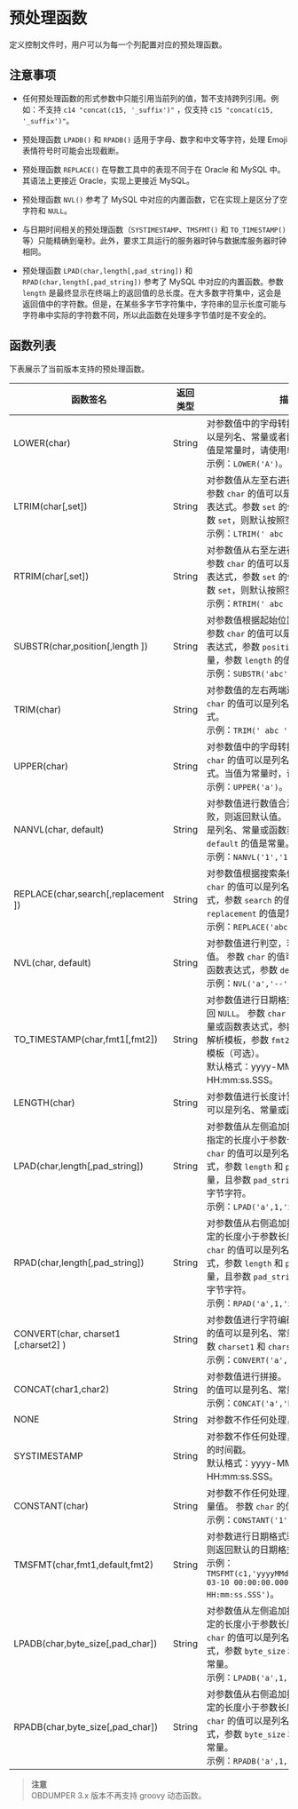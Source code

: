预处理函数 
==========================

定义控制文件时，用户可以为每一个列配置对应的预处理函数。

注意事项 
-------------------------

* 任何预处理函数的形式参数中只能引用当前列的值，暂不支持跨列引用。例如：不支持 `c14 "concat(c15, '_suffix')"` ，仅支持 `c15 "concat(c15, '_suffix')"`。

  

* 预处理函数 `LPADB()` 和 `RPADB()` 适用于字母、数字和中文等字符，处理 Emoji 表情符号时可能会出现截断。

  

* 预处理函数 `REPLACE()` 在导数工具中的表现不同于在 Oracle 和 MySQL 中。其语法上更接近 Oracle，实现上更接近 MySQL。

  

* 预处理函数 `NVL()` 参考了 MySQL 中对应的内置函数，它在实现上是区分了空字符和 `NULL`。

  

* 与日期时间相关的预处理函数（`SYSTIMESTAMP`、`TMSFMT()` 和 `TO_TIMESTAMP()` 等）只能精确到毫秒。此外，要求工具运行的服务器时钟与数据库服务器时钟相同。

  

* 预处理函数 `LPAD(char,length[,pad_string])` 和 `RPAD(char,length[,pad_string])` 参考了 MySQL 中对应的内置函数。参数 `length` 是最终显示在终端上的返回值的总长度。在大多数字符集中，这会是返回值中的字符数。但是，在某些多字节字符集中，字符串的显示长度可能与字符串中实际的字符数不同，所以此函数在处理多字节值时是不安全的。

  




函数列表 
-------------------------

下表展示了当前版本支持的预处理函数。


|                  函数签名                  |  返回类型  |                                                                                        描述                                                                                         |
|----------------------------------------|--------|-----------------------------------------------------------------------------------------------------------------------------------------------------------------------------------|
| LOWER(char)                            | String | 对参数值中的字母转换为小写。 参数值可以是列名、常量或者嵌套表达式。当参数值是常量时，请使用单引号。 <br>示例：`LOWER('A')`。                                                                               |
| LTRIM(char[,set])                    | String | 对参数值从左至右进行匹配并截断操作。 参数 `char` 的值可以是列名、常量或函数表达式。参数 `set` 的值是常量。若省略参数 `set`，则默认按照空格进行匹配。 <br>示例：`LTRIM(' abc ')`。                                        |
| RTRIM(char[,set])                    | String | 对参数值从右至左进行匹配并截断操作。 参数 `char` 的值可以是列名、常量或函数表达式，参数 `set` 的值是常量。若省略参数 `set`，则默认按照空格进行匹配。 <br>示例：`RTRIM(' abc ')`。                                        |
| SUBSTR(char,position[,length ])      | String | 对参数值根据起始位置与长度进行截断。 参数 `char` 的值可以是列名、常量或函数表达式，参数 `position` 的值是数值型常量，参数 `length` 的值是数值型常量。 <br>示例：`SUBSTR('abc',0,3)`。                                |
| TRIM(char)                             | String | 对参数值的左右两端进行空格截断。参数 `char` 的值可以是列名、常量或函数表达式。 <br>示例：`TRIM(' abc ')`。                                                                                                   |
| UPPER(char)                            | String | 对参数值中的字母转换为大写。 参数 `char` 的值可以是列名、常量或者嵌套表达式。当值为常量时，请使用单引号。 <br>示例：`UPPER('a')`。                                                                        |
| NANVL(char, default)                   | String | 对参数值进行数值合法验证，若验证失败，则返回默认值。 参数 `char` 的值可以是列名、常量或函数表达式，参数 `default` 的值是常量。 <br>示例：`NANVL('1','1')`。                                                    |
| REPLACE(char,search[,replacement ])  | String | 对参数值根据搜索条件进行替换。 参数 `char` 的值可以是列名、常量或函数表达式，参数 `search` 的值是常量，参数 `replacement` 的值是常量。 <br>示例：`REPLACE('abc','a','A')`。                                 |
| NVL(char, default)                     | String | 对参数值进行判空，若为空，则返回默认值。 参数 `char` 的值可以是列名、常量或函数表达式，参数 `default` 的值是常量。 <br>示例：`NVL('a','--')`。                                                           |
| TO_TIMESTAMP(char,fmt1[,fmt2])       | String | 对参数值进行日期格式化，若转换失败返回 `NULL`。 参数 `char` 的值可以是列名、常量或函数表达式，参数 `fmt1` 的值是日期解析模板，参数 `fmt2` 的值是日期格式化模板（可选）。 <br>默认格式：yyyy-MM-dd HH:mm:ss.SSS。                |
| LENGTH(char)                           | String | 对参数值进行长度计算。 参数 `char` 的值可以是列名、常量或函数表达式。                                                                                                                           |
| LPAD(char,length[,pad_string])       | String | 对参数值从左侧追加指定长度的字符，若指定的长度小于参数长度则截断。 参数 `char` 的值可以是列名、常量或函数表达式，参数 `length` 和 `pad_string` 的值是常量，且参数 `pad_string` 的值要求传入单字节字符。 <br>示例：`LPAD('a',1,'x')`。 |
| RPAD(char,length[,pad_string])       | String | 对参数值从右侧追加指定长度的字符，指定的长度小于参数长度则截断。 参数 `char` 的值可以是列名、常量或函数表达式，参数 `length` 和 `pad_string` 的值是常量，且参数 `pad_string` 的值要求传入单字节字符。 <br>示例：`RPAD('a',1,'x')`。  |
| CONVERT(char, charset1 [,charset2] ) | String | 对参数值进行字符编码转换。 参数 `char` 的值可以是列名、常量或函数表达式，参数 `charset1` 和 `charset2` 的值是常量。 <br>示例：`CONVERT('a','utf-8','gbk')`。                                       |
| CONCAT(char1,char2)                    | String | 对参数值进行拼接。 参数 `char1` 和 `char2` 的值可以是列名、常量或函数表达式。 <br>示例：`CONCAT('a','b')`。                                                                            |
| NONE                                   | String | 对参数不作任何处理，直接返回参数值。                                                                                                                                                                |
| SYSTIMESTAMP                           | String | 对参数不作任何处理，直接返回当前机器的时间戳。 <br>默认格式：yyyy-MM-dd HH:mm:ss.SSS。                                                                                                             |
| CONSTANT(char)                         | String | 对参数不作任何处理，直接返回定义的常量值。 参数 `char` 的值是常量。 <br>示例：`CONSTANT('1')`。                                                                                        |
| TMSFMT(char,fmt1,default,fmt2)         | String | 对参数进行日期格式验证，若验证失败，则返回默认的日期格式。 <br>示例：`TMSFMT(c1,'yyyyMMddHHmmssSSS','2021-03-10 00:00:00.000','yyyy-MM-dd HH:mm:ss.SSS')`。                                            |
| LPADB(char,byte_size[,pad_char])     | String | 对参数值从左侧追加指定长度的字节，指定的长度小于参数长度则截断。 参数 `char` 的值可以是列名、常量或函数表达式，参数 `byte_size` 和 `pad_char` 的值是常量。 <br>示例：`LPADB('a',1,'x')`。                             |
| RPADB(char,byte_size[,pad_char])     | String | 对参数值从右侧追加指定长度的字节，指定的长度小于参数长度则截断。 参数 `char` 的值可以是列名、常量或函数表达式，参数 `byte_size` 和 `pad_char` 的值是常量。 <br>示例：`RPADB('a',1,'x')`。                             |


> **注意**<br>
> OBDUMPER 3.x 版本不再支持 groovy 动态函数。